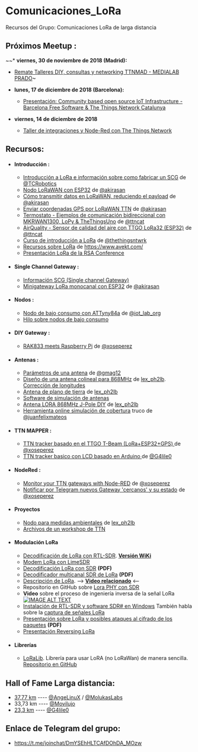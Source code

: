 # Comunicaciones_LoRa
Recursos del Grupo: Comunicaciones LoRa de larga distancia


## **Próximos Meetup** :

~~* **viernes, 30 de noviembre de 2018 (Madrid):**
  - [Remate Talleres DIY, consultas y networking TTNMAD - MEDIALAB PRADO](https://www.meetup.com/es-ES/The-Things-Network-Madrid-Community/events/256651447/)~

* **lunes, 17 de diciembre de 2018 (Barcelona):**
  - [Presentación: Community based open source IoT Infrastructure - Barcelona Free Software & The Things Network Catalunya](https://www.meetup.com/Barcelona-Free-Software/events/256644535/)
  
* **viernes, 14 de diciembre de 2018**
  - [Taller de integraciones y Node-Red con The Things Network](https://www.meetup.com/es/The-Things-Network-Madrid-Community/events/257136094/)


## **Recursos**:

* #### **Introducción :**

  - [Introducción a LoRa e información sobre como fabricar un SCG](https://bricolabs.cc/wiki/guias/lora_ttn) de [@TCRobotics](https://twitter.com/tcrobotics)
  - [Nodo LoRaWAN con ESP32](http://akirasan.net/nodo-lorawan-con-esp32/) de [@akirasan](https://twitter.com/akirasan)
  - [Cómo transmitir datos en LoRaWAN, reduciendo el payload](http://akirasan.net/la-importancia-de-un-buen-payload-en-lorawan/) de [@akirasan](https://twitter.com/akirasan)
  - [Enviar coordenadas GPS por LoRaWAN TTN](http://akirasan.net/enviar-coordenadas-gps-por-lorawan-the-things-network/) de [@akirasan](https://twitter.com/akirasan)
  - [Termostato - Ejemplos de comunicación bidireccional con MKRWAN1300, LoPy & TheThingsUno](https://github.com/ttncat/termostat/) de [@ttncat](http://twitter.com/ttncat)
  - [AirQuality - Sensor de calidad del aire con TTGO LoRa32 (ESP32)](https://github.com/ttncat/airquality/) de [@ttncat](http://twitter.com/ttncat)
  - [Curso de introducción a LoRa](https://www.youtube.com/watch?v=T3dGLqZrjIQ) de  [@thethingsntwrk](https://twitter.com/thethingsntwrk)
  - [Recursos sobre LoRa](https://www.avekt.com/wiki/index.php?title=LoRa) de https://www.avekt.com/
  - [Presentación LoRa de la RSA Conference](https://www.rsaconference.com/writable/presentations/file_upload/hta-f01-decoding-lora-a-wireless-network-for-the-internet-of-things_copy1.pdf)

* #### **Single Channel Gateway :**

  - [Información SCG (Single channel Gateway)](https://www.thethingsnetwork.org/forum/t/the-future-of-single-channel-gateways/6590)
  - [Minigateway LoRa monocanal con ESP32](http://akirasan.net/minigateway-lora-monocanal-con-esp32/) de [@akirasan](https://twitter.com/akirasan)

* #### **Nodos :**

  - [Nodo de bajo consumo con ATTyny84a](http://www.iot-lab.org/blog/101/) de [@iot_lab_org](https://twitter.com/iot_lab_org)
  - [Hilo sobre nodos de bajo consumo](https://www.thethingsnetwork.org/forum/t/full-arduino-mini-lorawan-below-1ua-sleep-mode/8059)

* #### **DIY Gateway :**

  - [RAK833 meets Raspberry Pi](http://tinkerman.cat/rak833-meets-raspberry-pi/) de [@xoseperez](https://twitter.com/xoseperez)

* #### **Antenas :**

  - [Parámetros de una antena](https://t.co/heSZf1u8DF) de [@gmag12](https://twitter.com/gmag12)
  - [Diseño de una antena colineal para 868MHz](http://www.bolkesteijn.nl/blog/index.php?page=lora-antenna) de [lex_ph2lb](ph2lb.nl/blog/index.php). [Corrección de longitudes](http://www.bolkesteijn.nl/blog/index.php?page=lora-antenna-update)
  - [Antena de plano de tierra](http://www.bolkesteijn.nl/blog/index.php?page=lora-gp-antenna) de [lex_ph2lb](ph2lb.nl/blog/index.php)
  - [Software de simulación de antenas](https://www.qsl.net/4nec2/)
  - [Antena LORA 868MHz J-Pole DIY](https://www.thethingsnetwork.org/forum/t/antenna-experiment-868mhz-j-pole/3620) de [lex_ph2lb](ph2lb.nl/blog/index.php)
  - [Herramienta online simulación de cobertura](http://heywhatsthat.com/) truco de [@juanfelixmateos](@juanfelixmateos)

* #### **TTN MAPPER :**

   - [TTN tracker basado en el TTGO T-Beam (LoRa+ESP32+GPS) ](https://github.com/xoseperez/ttgo-beam-tracker) de [@xoseperez](https://twitter.com/xoseperez)
   - [TTN tracker basico con LCD basado en Arduino ](https://github.com/G4lile0/LoRa_LCD_TTN_Mapper) de [@G4lile0](https://twitter.com/g4lile0)

* #### **NodeRed :**

  - [Monitor your TTN gateways with Node-RED](http://tinkerman.cat/monitor-your-ttn-gateways-with-node-red/) de [@xoseperez](https://twitter.com/xoseperez)
  - [Notificar por Telegram nuevos Gateway 'cercanos' y su estado](https://gist.github.com/xoseperez/6df2601b92f749751d906cf58d026a3b) de [@xoseperez](https://twitter.com/xoseperez)

* #### **Proyectos**

  - [Nodo para medidas ambientales](http://www.bolkesteijn.nl/blog/index.php?page=lora-environmental-node) de [lex_ph2lb](ph2lb.nl/blog/index.php)
  - [Archivos de un workshop de TTN](https://github.com/galagaking/ttn_nodeworkshop)

* #### Modulación LoRa

	- [Decodificación de LoRa con RTL-SDR](https://www.rtl-sdr.com/decoding-the-iot-lora-protocol-with-an-rtl-sdr/). [**Versión WiKi**](https://revspace.nl/DecodingLora)
	- [Modem LoRa con LimeSDR](https://myriadrf.org/blog/lora-modem-limesdr/)
	- [Decodificación LoRa con SDR](https://pubs.gnuradio.org/index.php/grcon/article/download/8/7) **(PDF)**
	- [Decodificador multicanal SDR de LoRa](https://www.robyns.me/docs/robyns2018lora.pdf) **(PDF)**
	- [Descripción de LoRa](https://www.link-labs.com/blog/what-is-lora). --> [**Video relacionado**](https://mirror.netcologne.de/CCC//congress/2016/h264-hd/33c3-7945-eng-Decoding_the_LoRa_PHY.mp4) <--
	- Repositorio en GitHub sobre [Lora PHY con SDR](https://github.com/BastilleResearch/gr-lora)
	- **Video** sobre el proceso de ingeniería inversa de la señal LoRa
	[![IMAGE ALT TEXT](http://img.youtube.com/vi/-YNMRZC6v1s/1.jpg)](http://www.youtube.com/watch?v=-YNMRZC6v1s "GRCon16 - Reversing and Implementing the LoRA PHY with SDR, Matt Knight")
	- [Instalación de RTL-SDR y software SDR# en Windows](https://www.deviceplus.com/how-tos/arduino-guide/intro-to-rtl-sdr-for-amfm-ism-band-lora-transmission-and-satellite-tracking/) También habla sobre la [captura de señales LoRa]((https://www.deviceplus.com/how-tos/arduino-guide/intro-to-rtl-sdr-for-amfm-ism-band-lora-transmission-and-satellite-tracking/))
	- [Presentación sobre LoRa y posibles ataques al cifrado de los paquetes](https://archive.fosdem.org/2018/schedule/event/sdr_lora_aes/attachments/slides/2357/export/events/attachments/sdr_lora_aes/slides/2357/LoRa_AES_Security_SDR_FOSDEM_2018.pdf) **(PDF)**
	- [Presentación Reversing LoRa](https://www.avekt.com/)

* #### Librerías
	- [LoRaLib](https://www.deviceplus.com/how-tos/arduino-guide/arduino-long-range-communication-tutorial-loralib-library/). Librería para usar LoRA (no LoRaWan) de manera sencilla. [Repositorio en GitHub](https://github.com/jgromes/LoRaLib)

## **Hall of Fame**  __Larga distancia__:

  - [37,77 km](https://twitter.com/rioblez/status/981424740723240960) ---- [@AngeLinuX](https://twitter.com/angelinux99) /  [@MolukasLabs](https://twitter.com/MolukasLabs)
  - 33,73 km ---- [@Movilujo](https://twitter.com/Movilujo)
  - [23,3 km](https://twitter.com/G4lile0/status/1066658665913032704) ---- [@G4lile0](https://twitter.com/g4lile0)

## **Enlace de Telegram del grupo:**
*   https://t.me/joinchat/DmYSEhHLTCAfDOhDA_MOzw
